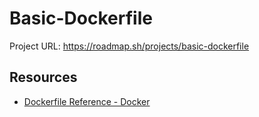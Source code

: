 # Basic-Dockerfile

Project URL: https://roadmap.sh/projects/basic-dockerfile

## Resources
- [Dockerfile Reference - Docker](https://docs.docker.com/engine/reference/builder/)
